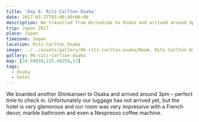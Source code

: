```yaml
---
title: 'Day 6: Ritz-Carlton Osaka'
date: 2017-03-27T03:00:40+00:00
description: We travelled from Hiroshima to Osaka and arrived around 3pm. We checked into the Ritz Carlton and spent the afternoon exploring the area.
trip: Japan 2017
place: Japan
timezone: Japan
location: Ritz-Carlton Osaka
image: ../../assets/gallery/06-ritz-carlton-osaka/Room, Ritz Carlton Osaka.jpeg
gallery: 06-ritz-carlton-osaka
map: [34.69839,135.49256,17]
tags:
  - Osaka
  - hotel
---
```

We boarded another Shinkansen to Osaka and arrived around 3pm – perfect time to check in. Unfortunately our luggage has not arrived yet, but the hotel is very glamorous and our room was very impressive with a French decor, marble bathroom and even a Nespresso coffee machine.
